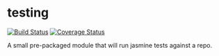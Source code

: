 # testing
[![Build Status](https://travis-ci.org/ezzygemini/ezzy-testing.svg?branch=master)](https://travis-ci.org/ezzygemini/ezzy-testing)
[![Coverage Status](https://coveralls.io/repos/github/ezzygemini/ezzy-testing/badge.svg?branch=master)](https://coveralls.io/github/ezzygemini/ezzy-testing?branch=master)

A small pre-packaged module that will run jasmine tests against a repo.
